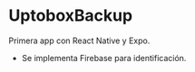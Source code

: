 # UptoboxBackup

Primera app con React Native y Expo.

* Se implementa Firebase para identificación.
